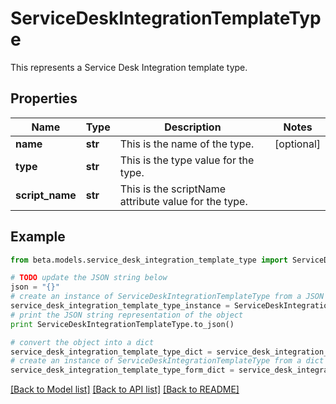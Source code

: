 # ServiceDeskIntegrationTemplateType

This represents a Service Desk Integration template type.

## Properties
Name | Type | Description | Notes
------------ | ------------- | ------------- | -------------
**name** | **str** | This is the name of the type. | [optional] 
**type** | **str** | This is the type value for the type. | 
**script_name** | **str** | This is the scriptName attribute value for the type. | 

## Example

```python
from beta.models.service_desk_integration_template_type import ServiceDeskIntegrationTemplateType

# TODO update the JSON string below
json = "{}"
# create an instance of ServiceDeskIntegrationTemplateType from a JSON string
service_desk_integration_template_type_instance = ServiceDeskIntegrationTemplateType.from_json(json)
# print the JSON string representation of the object
print ServiceDeskIntegrationTemplateType.to_json()

# convert the object into a dict
service_desk_integration_template_type_dict = service_desk_integration_template_type_instance.to_dict()
# create an instance of ServiceDeskIntegrationTemplateType from a dict
service_desk_integration_template_type_form_dict = service_desk_integration_template_type.from_dict(service_desk_integration_template_type_dict)
```
[[Back to Model list]](../README.md#documentation-for-models) [[Back to API list]](../README.md#documentation-for-api-endpoints) [[Back to README]](../README.md)


